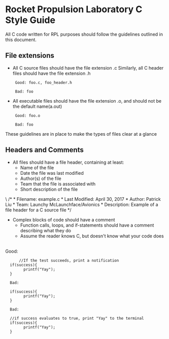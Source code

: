 Rocket Propulsion Laboratory C Style Guide
==========================================

All C code written for RPL purposes should follow the guidelines outlined
in this document.

File extensions
---------------

*  All C source files should have the file extension .c
   Similarly, all C header files should have the file extension .h

        Good: foo.c, foo_header.h

        Bad: foo

*  All executable files should have the file extension .o, and 
   should not be the default name(a.out) 

        Good: foo.o

        Bad: foo

These guidelines are in place to make the types of files clear at a glance

Headers and Comments
--------------------

*  All files should have a file header, containing at least:
   +   Name of the file
   +   Date the file was last modified
   +   Author(s) of the file
   +   Team that the file is associated with
   +   Short description of the file

 \ 
           /*
            * Filename: example.c
            * Last Modified: April 30, 2017
            * Author: Patrick Liu
            * Team: Launchy McLaunchface/Avionics
            * Description: Example of a file header for a C source file
            */

* Complex blocks of code should have a comment 
   +   Function calls, loops, and if-statements should have a 
       comment describing what they do
   +   Assume the reader knows C, but doesn't know what your code does

 \
          Good: 
           
          //If the test succeeds, print a notification
 	  if(success){
            printf("Yay");
	  }
           
	  Bad:
           
	  if(success){
            printf("Yay");
	  }
          
	  Bad: 
           
	  //if success evaluates to true, print "Yay" to the terminal
	  if(success){
            printf("Yay");
	  }
  
